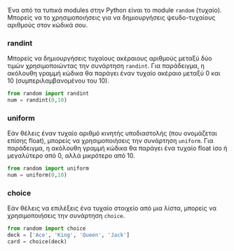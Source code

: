 Ένα από τα τυπικά modules στην Python είναι το module `random` (τυχαίο). Μπορείς να τo χρησιμοποιήσεις για να δημιουργήσεις ψευδο-τυχαίους αριθμούς στον κώδικά σου.

### randint

Μπορείς να δημιουργήσεις τυχαίους ακέραιους αριθμούς μεταξύ δύο τιμών χρησιμοποιώντας την συνάρτηση `randint`. Για παράδειγμα, η ακόλουθη γραμμή κώδικα θα παράγει έναν τυχαίο ακέραιο μεταξύ 0 και 10 (συμπεριλαμβανομένου του 10).

```python
from random import randint
num = randint(0,10)
```

### uniform

Εάν θέλεις έναν τυχαίο αριθμό κινητής υποδιαστολής (που ονομάζεται επίσης float), μπορείς να χρησιμοποιήσεις την συνάρτηση `uniform`. Για παράδειγμα, η ακόλουθη γραμμή κώδικα θα παράγει ένα τυχαίο float ίσο ή μεγαλύτερο από 0, αλλά μικρότερο από 10.

```python
from random import uniform
num = uniform(0,10)
```

### choice

Εάν θέλεις να επιλέξεις ένα τυχαίο στοιχείο από μια λίστα, μπορείς να χρησιμοποιήσεις την συνάρτηση `choice`.

```python
from random import choice
deck = ['Ace', 'King', 'Queen', 'Jack']
card = choice(deck)
```
